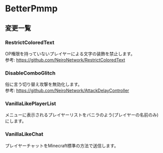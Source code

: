 # BetterPmmp

## 変更一覧

### RestrictColoredText
OP権限を持っていないプレイヤーによる文字の装飾を禁止します。  
参考: https://github.com/NeiroNetwork/RestrictColoredText

### DisableComboGlitch
俗に言う切り替え攻撃を無効化します。  
参考: https://github.com/NeiroNetwork/AttackDelayController

### VanillaLikePlayerList
メニューに表示されるプレイヤーリストをバニラのよう(プレイヤーの名前のみ)にします。

### VanillaLikeChat
プレイヤーチャットをMinecraft標準の方法で送信します。
